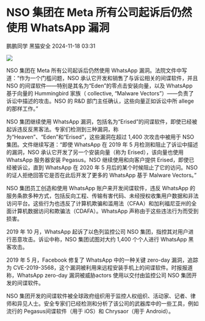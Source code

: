#  NSO 集团在 Meta 所有公司起诉后仍然使用 WhatsApp 漏洞   
鹏鹏同学  黑猫安全   2024-11-18 03:31  
  
![](https://mmbiz.qpic.cn/sz_mmbiz_png/8dBEfDPEce8RJzryJUo3WY0AjBJGNhHKXVkoicObV7kIGibpvlBxxwUyviaQq5gnwFhLx7tERDye1uujMEe8Om18A/640?wx_fmt=png&from=appmsg "")  
  
NSO 集团在 Meta 所有公司起诉后仍然使用 WhatsApp 漏洞。法院文件中写道：“作为一个门槛问题，NSO 承认它开发和销售了与诉讼相关的间谍软件，并且 NSO 的间谍软件——特别是其名为“Eden”的零点击安装向量，以及 WhatsApp 基于向量的 Hummingbird 家族（ collective, “Malware Vectors”）——负责了诉讼中描述的攻击。NSO 的 R&D 部门主任确认，这些向量正如诉讼中所 allege 的那样工作。”  
  
NSO 集团继续使用 WhatsApp 漏洞，包括名为“Erised”的间谍软件，即使已经被起诉违反反黑客法。专家们检测到三种漏洞，称为“Heaven”、“Eden”和“Erised”，这些漏洞在超过 1,400 次攻击中被用于 NSO 集团。文件继续写道：“即使 WhatsApp 在 2019 年 5 月检测和阻止了诉讼中描述的漏洞，NSO 承认它开发了另一个安装向量（称为 Erised），该向量也使用 WhatsApp 服务器安装 Pegasus。NSO 继续使用和向客户提供 Erised，即使已经被诉讼，直到 WhatsApp 在 2020 年 5 月后的某个时候阻止了它的访问。NSO 的证人拒绝回答它是否在此后开发了更多的 WhatsApp 基于 Malware Vectors。”  
  
NSO 集团员工创造和使用 WhatsApp 账户来开发间谍软件，违反 WhatsApp 的服务条款多种方式，包括反向工程、传输有害代码、未经授权收集用户数据和非法访问平台。这些行为也违反了计算机欺骗和滥用法（CFAA）和加利福尼亚州的全面计算机数据访问和欺骗法（CDAFA）。WhatsApp 声称由于这些违法行为而受到损害。  
  
2019 年 10 月，WhatsApp 起诉了以色列监控公司 NSO 集团，指控其对用户进行恶意攻击。诉讼中称，NSO 集团试图对大约 1,400 个个人进行 WhatsApp 黑客攻击。  
  
2019 年 5 月，Facebook 修复了 WhatsApp 中的一种关键 zero-day 漏洞，追踪为 CVE-2019-3568，这个漏洞被利用来远程安装手机上的间谍软件。时报报道称，WhatsApp zero-day 漏洞被威胁actors 使用以交付由监控公司 NSO 集团开发的间谍软件。  
  
NSO 集团开发的间谍软件被全球政府组织用于监控人权组织、活动家、记者、律师和异见人士。安全专家们已经检测和分析了该公司的武器库中的一些工具，例如流行的 Pegasus间谍软件（用于 iOS）和 Chrysaor（用于 Android）。  
  
  
